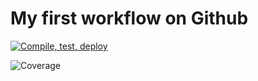 # My first workflow on Github

[![Compile, test, deploy](https://github.com/JoshuaYeong/Giphy/actions/workflows/main.yaml/badge.svg)](https://github.com/JoshuaYeong/Giphy/actions/workflows/main.yaml)

![Coverage](https://verybigbucket.s3-website-ap-southeast-1.amazonaws.com/coverage/Giphy/jacoco.svg)